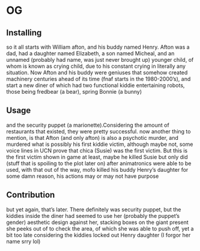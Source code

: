 # OG

## Installing

so it all starts with William afton, and his buddy named Henry. Afton was a dad, had a daughter named Elizabeth, a son named Micheal, and an unnamed (probably had name, was just never brought up) younger child, of whom is known as crying child, due to his constant crying in literally any situation. Now Afton and his buddy were geniuses that somehow created machinery centuries ahead of its time (fnaf starts in the 1980-2000’s), and start a new diner of which had two functional kiddie entertaining robots, those being fredbear (a bear), spring Bonnie (a bunny)

## Usage

and the security puppet (a marionette).Considering the amount of restaurants that existed, they were pretty successful. now another thing to mention, is that Afton (and only afton) is also a psychotic murder, and murdered what is possibly his first kiddie victim, although maybe not, some voice lines in UCN prove that chica (Susie) was the first victim. But this is the first victim shown in game at least, maybe he killed Susie but only did (stuff that is spoiling to the plot later on) after animatronics were able to be used, with that out of the way, mofo killed his buddy Henry’s daughter for some damn reason, his actions may or may not have purpose

## Contribution

but yet again, that’s later. There definitely was security puppet, but the kiddies inside the diner had seemed to use her (probably the puppet’s gender) aesthetic design against her, stacking boxes on the giant present she peeks out of to check the area, of which she was able to push off, yet a bit too late considering the kiddies locked out Henry daughter (I forgor her name srry lol)
